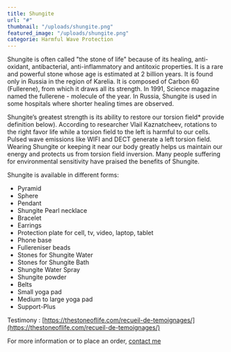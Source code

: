 ```yaml
---
title: Shungite
url: "#"
thumbnail: "/uploads/shungite.png"
featured_image: "/uploads/shungite.png"
categorie: Harmful Wave Protection
---
```


Shungite is often called "the stone of life" because of its healing, anti-oxidant, antibacterial, anti-inflammatory and antitoxic properties. It is a rare and powerful stone whose age is estimated at 2 billion years. It is found only in Russia in the region of Karelia. It is composed of Carbon 60 (Fullerene), from which it draws all its strength. In 1991, Science magazine named the fullerene - molecule of the year. In Russia, Shungite is used in some hospitals where shorter healing times are observed.

Shungite’s greatest strength is its ability to restore our torsion field\* provide definition below). According to researcher Vlail Kaznatcheev, rotations to the right favor life while a torsion field to the left is harmful to our cells. Pulsed wave emissions like WIFI and DECT generate a left torsion field. Wearing Shungite or keeping it near our body greatly helps us maintain our energy and protects us from torsion field inversion. Many people suffering for environmental sensitivity have praised the benefits of Shungite.

Shungite is available in different forms:

- Pyramid
- Sphere
- Pendant
- Shungite Pearl necklace
- Bracelet
- Earrings
- Protection plate for cell, tv, video, laptop, tablet
- Phone base
- Fullereniser beads
- Stones for Shungite Water
- Stones for Shungite Bath
- Shungite Water Spray
- Shungite powder
- Belts
- Small yoga pad
- Medium to large yoga pad
- Support-Plus

Testimony : [https://thestoneoflife.com/recueil-de-temoignages/](https://thestoneoflife.com/recueil-de-temoignages/)

For more information or to place an order, [contact me](/contact)
